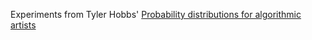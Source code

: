 Experiments from Tyler Hobbs' [Probability distributions for algorithmic artists](https://tylerxhobbs.com/essays/2014/probability-distributions-for-algorithmic-artists)

